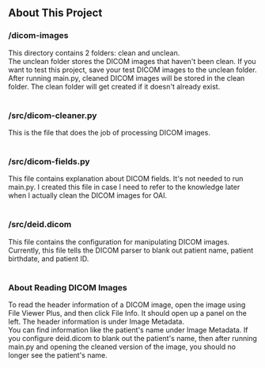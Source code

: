 ## About This Project

### /dicom-images
This directory contains 2 folders: clean and unclean.  
The unclean folder stores the DICOM images that haven't been clean.
If you want to test this project, save your test DICOM images to the unclean folder.  
After running main.py, cleaned DICOM images will be stored in the clean folder. The clean folder will get created if it doesn't already exist.
<br>
<br>
### /src/dicom-cleaner.py
This is the file that does the job of processing DICOM images.
<br>
<br>
### /src/dicom-fields.py
This file contains explanation about DICOM fields. It's not needed to run main.py.
I created this file in case I need to refer to the knowledge later when I actually clean the DICOM images for OAI.
<br>
<br>
### /src/deid.dicom
This file contains the configuration for manipulating DICOM images.
Currently, this file tells the DICOM parser to blank out patient name, patient birthdate, and patient ID.
<br>
<br>
### About Reading DICOM Images
To read the header information of a DICOM image, open the image using File Viewer Plus, and then click File Info.
It should open up a panel on the left. The header information is under Image Metadata.  
You can find information like the patient's name under Image Metadata. 
If you configure deid.dicom to blank out the patient's name, then after running main.py and opening the cleaned version of the image, you should no longer see the patient's name.
